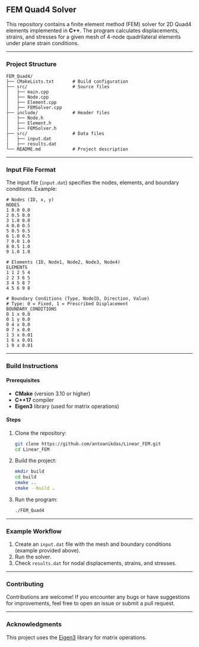## **FEM Quad4 Solver**

This repository contains a finite element method (FEM) solver for 2D Quad4 elements implemented in **C++**. The program calculates displacements, strains, and stresses for a given mesh of 4-node quadrilateral elements under plane strain conditions.

---

### **Project Structure**

```
FEM_Quad4/
├── CMakeLists.txt       # Build configuration
├── src/                 # Source files
│   ├── main.cpp         
│   ├── Node.cpp         
│   ├── Element.cpp      
│   ├── FEMSolver.cpp    
├── include/             # Header files
│   ├── Node.h           
│   ├── Element.h        
│   ├── FEMSolver.h      
├── src/                 # Data files
│   ├── input.dat            
|   ├── results.dat          
└── README.md            # Project description
```

---

### **Input File Format**

The input file (`input.dat`) specifies the nodes, elements, and boundary conditions. Example:

```
# Nodes (ID, x, y)
NODES
1 0.0 0.0
2 0.5 0.0
3 1.0 0.0
4 0.0 0.5
5 0.5 0.5
6 1.0 0.5
7 0.0 1.0
8 0.5 1.0
9 1.0 1.0

# Elements (ID, Node1, Node2, Node3, Node4)
ELEMENTS
1 1 2 5 4
2 2 3 6 5
3 4 5 8 7
4 5 6 9 8

# Boundary Conditions (Type, NodeID, Direction, Value)
# Type: 0 = Fixed, 1 = Prescribed Displacement
BOUNDARY_CONDITIONS
0 1 x 0.0
0 1 y 0.0
0 4 x 0.0
0 7 x 0.0
1 3 x 0.01
1 6 x 0.01
1 9 x 0.01
```

---


### **Build Instructions**

#### Prerequisites

- **CMake** (version 3.10 or higher)
- **C++17** compiler
- **Eigen3** library (used for matrix operations)

#### Steps

1. Clone the repository:
   ```bash
   git clone https://github.com/antoanikdas/Linear_FEM.git
   cd Linear_FEM
   ```

2. Build the project:
   ```bash
   mkdir build
   cd build
   cmake ..
   cmake --build .
   ```

3. Run the program:
   ```bash
   ./FEM_Quad4
   ```

---

### **Example Workflow**

1. Create an `input.dat` file with the mesh and boundary conditions (example provided above).
2. Run the solver.
3. Check `results.dat` for nodal displacements, strains, and stresses.

---

### **Contributing**

Contributions are welcome! If you encounter any bugs or have suggestions for improvements, feel free to open an issue or submit a pull request.

---

### **Acknowledgments**

This project uses the [Eigen3](https://eigen.tuxfamily.org/) library for matrix operations.
